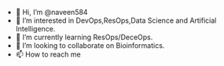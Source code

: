 - 👋 Hi, I’m @naveen584
- 👀 I’m interested in DevOps,ResOps,Data Science and Artificial Intelligence.
- 🌱 I’m currently learning ResOps/DeceOps.
- 💞️ I’m looking to collaborate on Bioinformatics.
- 📫 How to reach me

<!---
naveen584/naveen584 is a ✨ special ✨ repository because its `README.md` (this file) appears on your GitHub profile.
You can click the Preview link to take a look at your changes.
--->
